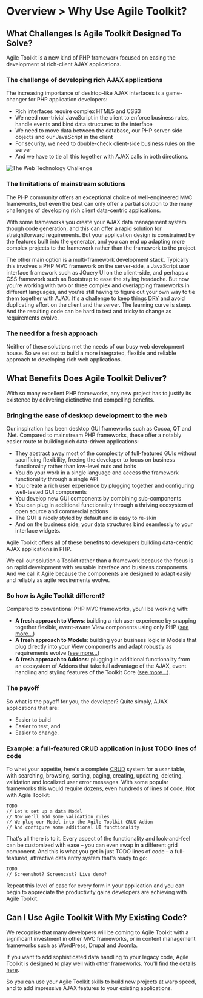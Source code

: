 # Overview > Why Use Agile Toolkit?

## What Challenges Is Agile Toolkit Designed To Solve?

Agile Toolkit is a new kind of PHP framework focused on easing the development of rich-client AJAX applications. 

### The challenge of developing rich AJAX applications

The increasing importance of desktop-like AJAX interfaces is a game-changer for PHP application developers:

* Rich interfaces require complex HTML5 and CSS3
* We need non-trivial JavaScript in the client to enforce business rules, handle events and bind data structures to the interface
* We need to move data between the database, our PHP server-side objects and our JavaScript in the client
* For security, we need to double-check client-side business rules on the server
* And we have to tie all this together with AJAX calls in both directions.

![The Web Technology Challenge](/dia-web-technologies.png)

### The limitations of mainstream solutions

The PHP community offers an exceptional choice of well-engineered MVC frameworks, but even the best can only offer a partial solution to the many challenges of developing rich client data-centric applications.

With some frameworks you create your AJAX data management system though code generation, and this can offer a rapid solution for straightforward requirements. But your application design is constrained by the features built into the generator, and you can end up adapting more complex projects to the framework rather than the framework to the project.

The other main option is a multi-framework development stack. Typically this involves a PHP MVC framework on the server-side, a JavaScript user interface framework such as JQuery UI on the client-side, and perhaps a CSS framework such as Bootstrap to ease the styling headache. But now you're working with two or three complex and overlapping frameworks in different languages, and you're still having to figure out your own way to tie them together with AJAX. It's a challenge to keep things [DRY](http://en.wikipedia.org/wiki/Don't_repeat_yourself) and avoid duplicating effort on the client and the server. The learning curve is steep. And the resulting code can be hard to test and tricky to change as requirements evolve. 

### The need for a fresh approach

Neither of these solutions met the needs of our busy web development house. So we set out to build a more integrated, flexible and reliable approach to developing rich web applications.

## What Benefits Does Agile Toolkit Deliver?

With so many excellent PHP frameworks, any new project has to justify its existence by delivering dictinctive and compelling benefits.

### Bringing the ease of desktop development to the web

Our inspiration has been desktop GUI frameworks such as Cocoa, QT and .Net. Compared to mainstream PHP frameworks, these offer a notably easier route to building rich data-driven applications:

* They abstract away most of the complexity of full-featured GUIs without sacrificing flexibility, freeing the developer to focus on business functionality rather than low-level nuts and bolts
* You do your work in a single language and access the framework functionality through a single API
* You create a rich user experience by plugging together and configuring well-tested GUI components
* You develop new GUI components by combining sub-components
* You can plug in additional functionality through a thriving ecosystem of open source and commercial addons
* The GUI is nicely styled by default and is easy to re-skin
* And on the business side, your data structures bind seamlessly to your interface widgets.

Agile Toolkit offers all of these benefits to developers building data-centric AJAX applications in PHP. 

We call our solution a Toolkit rather than a framework because the focus is on rapid development with reusable interface and business components. And we call it Agile because the components are designed to adapt easily and reliably as agile requirements evolve.

### So how is Agile Toolkit different?

Compared to conventional PHP MVC frameworks, you'll be working with:

* **A fresh approach to Views**: building a rich user experience by snapping together flexible, event-aware View components using only PHP ([see more...](/TODO)) 
* **A fresh approach to Models**: building your business logic in Models that plug directly into your View components and adapt robustly as requirements evolve ([see more...](/TODO)) 
* **A fresh approach to Addons**: plugging in additional functionality from an ecosystem of Addons that take full advantage of the AJAX, event handling and styling features of the Toolkit Core ([see more...](/TODO)).

### The payoff

So what is the payoff for you, the developer? Quite simply, AJAX applications that are:

* Easier to build
* Easier to test, and
* Easier to change.

### Example: a full-featured CRUD application in just TODO lines of code

To whet your appetite, here's a complete [CRUD](http://en.wikipedia.org/wiki/Create,_read,_update_and_delete) system for a `user` table, with searching, browsing, sorting, paging, creating, updating, deleting, validation and localized user error messages. With some popular frameworks this would require dozens, even hundreds of lines of code. Not with Agile Toolkit:

<?-- Would it be better to show them a relational example with master-detail? Even more impressive? ?>

    TODO
    // Let's set up a data Model
    // Now we'll add some validation rules
    // We plug our Model into the Agile Toolkit CRUD Addon
    // And configure some additional UI functionality

That's all there is to it. Every aspect of the functionality and look-and-feel can be customized with ease &ndash; you can even swap in a different grid component. And this is what you get in just TODO lines of code &ndash; a full-featured, attractive data entry system that's ready to go:

    TODO
    // Screenshot? Screencast? Live demo?

Repeat this level of ease for every form in your application and you can begin to appreciate the productivity gains developers are achieving with Agile Toolkit.

## Can I Use Agile Toolkit With My Existing Code?

We recognise that many developers will be coming to Agile Toolkit with a significant investment in other MVC frameworks, or in content management frameworks such as WordPress, Drupal and Joomla. 

If you want to add sophisticated data handling to your legacy code, Agile Toolkit is designed to play well with other frameworks. You'll find the details [here](/TODO).

So you can use your Agile Toolkit skills to build new projects at warp speed, and to add impressive AJAX features to your existing applications.
